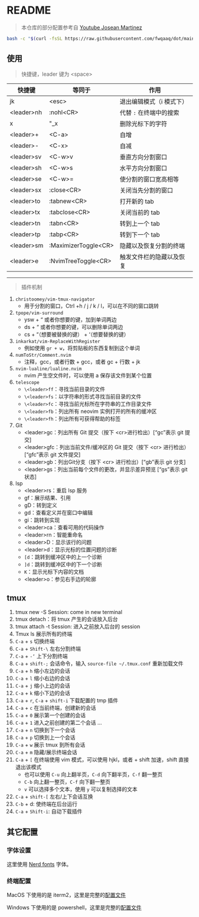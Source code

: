 # README

> 本仓库的部分配置参考自 [Youtube Josean Martinez](https://www.youtube.com/watch?v=vdn_pKJUda8&t=3228s)

```bash
bash -c "$(curl -fsSL https://raw.githubusercontent.com/fwqaaq/dot/main/install.sh)"
```

## 使用

> 快捷键，leader 键为 \<space>

| 快捷键      | 等同于         | 作用                     |
| ----------- | -------------- | ------------------------ |
| jk          | \<esc>         | 退出编辑模式（i 模式下） |
| \<leader>nh | :nohl\<CR>     | 代替 `:` 在终端中的搜索  |
| x           | "\_x           | 删除光标下的字符         |
| \<leader>+  | \<C-a>         | 自增                     |
| \<leader>-  | \<C-x>         | 自减                     |
| \<leader>sv | \<C-w>v        | 垂直方向分割窗口         |
| \<leader>sh | \<C-w>s        | 水平方向分割窗口         |
| \<leader>se | \<C-w>=        | 使分割的窗口宽高相等     |
| \<leader>sx | :close\<CR>    | 关闭当先分割的窗口       |
| \<leader>to | :tabnew\<CR>   | 打开新的 tab             |
| \<leader>tx | :tabclose\<CR> | 关闭当前的 tab           |
| \<leader>tn | :tabn\<CR>     | 转到上一个 tab           |
| \<leader>tp | :tabp\<CR>     | 转到下一个 tab           |
| \<leader>sm | :MaximizerToggle\<CR> | 隐藏以及恢复分割的终端 |
| \<leader>e | :NvimTreeToggle\<CR> | 触发文件栏的隐藏以及恢复 |

---

> 插件机制

1. `christoomey/vim-tmux-navigator`
    * 用于分割的窗口，Ctrl +h / j / k / l，可以在不同的窗口跳转
2. `tpope/vim-surround`
    * ysw + “ 或者你想要的键，加到单词两边
    * ds + “ 或者你想要的键，可以删除单词两边
    * cs + “（想要被替换的键） + ‘（想要替换的键）
3. `inkarkat/vim-ReplaceWithRegister`
    * 例如使用 `gr + w`，将剪贴板的东西复制到这个单词
4. `numToStr/Comment.nvim`
    * 注释，gcc，或者行数 + gcc，或者 gc + 行数 + jk
5. `nvim-lualine/lualine.nvim`
    * nvim 产生空文件时，可以使用 a 保存该文件到某个位置
6. `telescope`
    * `\<leader>ff`：寻找当前目录的文件
    * `\<leader>fs`：以字符串的形式寻找当前目录的文件
    * `\<leader>fc`：寻找当前光标所在字符串的工作目录文件
    * `\<leader>fb`：列出所有 neovim 实例打开的所有的缓冲区
    * `\<leader>fh`：列出所有可获得帮助的标签
7. Git
    * \<leader>gc：列出所有 Git 提交（按下 \<cr>进行检出）[“gc”表示 git 提交]
    * \<leader>gfc：列出当前文件/缓冲区的 Git 提交（按下 \<cr> 进行检出）[“gfc”表示 git 文件提交]
    * \<leader>gb：列出Git分支（按下 \<cr> 进行检出）[“gb”表示 git 分支]
    * \<leader>gs：列出当前每个文件的更改，并显示差异预览 [“gs”表示 git 状态]
8. lsp
   * \<leader>rs：重启 lsp 服务
   * gf：展示结果、引用
   * gD：转到定义
   * gd：查看定义并在窗口中编辑
   * gi：跳转到实现
   * \<leader>ca：查看可用的代码操作
   * \<leader>rn：智能重命名
   * \<leader>D：显示该行的问题
   * \<leader>d：显示光标的位置问题的诊断
   * `[d`：跳转到缓冲区中的上一个诊断
   * `]d`：跳转到缓冲区中的下一个诊断
   * `K`：显示光标下内容的文档
   * \<leader>o：参见右手边的轮廓

## tmux

1. tmux new -S Session: come in new terminal
2. tmux detach：将 tmux 产生的会话放入后台
3. tmux attach -t Session: 进入之前放入后台的 session
4. Tmux ls 展示所有的终端
5. `C-a` + `s` 切换终端
6. `C-a` + `Shift-\` 左右分割终端
7. `C-a` + `-‘` 上下分割终端
8. `C-a` + `shift-;` 会话命令，输入 `source-file ~/.tmux.conf` 重新加载文件
9. `C-a` + `h` 缩小左边的会话
10. `C-a` + `l` 缩小右边的会话
11. `C-a` + `j` 缩小上边的会话
12. `C-a` + `k` 缩小下边的会话
13. `C-a` + `r`, `C-a` + `shift-i` 下载配置的 tmp 插件
14. `C-a` + `c` 在当前终端，创建新的会话
15. `C-a` + `0` 展示第一个创建的会话
16. `C-a` + `1` 进入之前创建的第二个会话 …
17. `C-a` + `n` 切换到下一个会话
18. `C-a` + `p` 切换到上一个会话
19. `C-a` + `w` 展示 tmux 到所有会话
20. `C-a` + `m` 隐藏/展示终端会话
21. `C-a` + `[` 在终端使用 vim 模式，可以使用 hjkl，或者 + shift 加速，shift 直接退出该模式
    * 也可以使用 `C-u` 向上翻半页，`C-d` 向下翻半页，`C-f` 翻一整页
    * `C-b` 向上翻一整页，`C-f` 向下翻一整页
    * `v` 可以选择多个文本，使用 `y` 可以复制选择的文本
22. `C-a` + `shift-[` 左右/上下会话互换
23. `C-b` + d:  使终端在后台运行
24. `C-a` + `Shift-i`: 自动下载插件

## 其它配置

### 字体设置

这里使用 [Nerd fonts](https://www.nerdfonts.com/font-downloads) 字体。

### 终端配置

MacOS 下使用的是 iterm2，这里是完整的[配置文件](./terminal_config/mac_iterm2.json)

Windows 下使用的是 powershell，这里是完整的[配置文件](./terminal_config/win_powershell.json)
